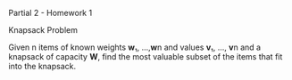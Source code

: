 Partial 2 - Homework 1

Knapsack Problem

Given n items of known weights **w**₁, ...,**w**n and values **v**₁, ..., **v**n and
a knapsack of capacity **W**, find the most valuable subset of the items that fit into the knapsack.

